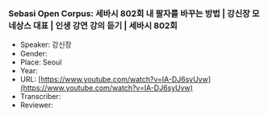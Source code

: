 ### Sebasi Open Corpus: 세바시 802회 내 팔자를 바꾸는 방법 | 강신장 모네상스 대표 | 인생 강연 강의 듣기 | 세바시 802회

- Speaker: 강신장
- Gender: 
- Place: Seoul
- Year: 
- URL: [https://www.youtube.com/watch?v=IA-DJ6syUvw](https://www.youtube.com/watch?v=IA-DJ6syUvw)
- Transcriber: 
- Reviewer: 



